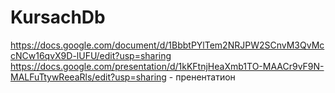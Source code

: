 # KursachDb
https://docs.google.com/document/d/1BbbtPYlTem2NRJPW2SCnvM3QvMccNCw16qvX9D-lUFU/edit?usp=sharing
https://docs.google.com/presentation/d/1kKFtnjHeaXmb1TO-MAACr9vF9N-MALFuTtywReeaRls/edit?usp=sharing - пренентатион
